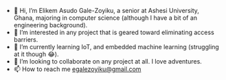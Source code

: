 - 👋 Hi, I’m Elikem Asudo Gale-Zoyiku, a senior at Ashesi University, Ghana, majoring in computer science (although I have a bit of an engineering background).
- 👀 I’m interested in any project that is geared toward eliminating access barriers.
- 🌱 I’m currently learning IoT, and embedded machine learning (struggling at it though 😂).
- 💞️ I’m looking to collaborate on any project at all. I love adventures.
- 📫 How to reach me egalezoyiku@gmail.com

<!---
e-c-centric/e-c-centric is a ✨ special ✨ repository because its `README.md` (this file) appears on your GitHub profile.
You can click the Preview link to take a look at your changes.
--->
